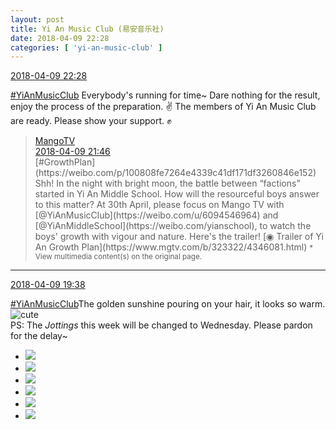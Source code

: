 ```yaml
---
layout: post
title: Yi An Music Club (易安音乐社)
date: 2018-04-09 22:28
categories: [ 'yi-an-music-club' ]
---
```


<div class="weibo-info">
  <a href="https://weibo.com/6094546964/GbkYl4omK">2018-04-09 22:28</a>
</div>

[#YiAnMusicClub](https://weibo.com/p/100808beae2e3e05b17b64f63ebedca39f19b2/super_index) Everybody's running for time~ Dare nothing for the result, enjoy the process of the preparation. :v: The members of Yi An Music Club are ready. Please show your support. :fist:

<!-- more -->

> <div class="weibo-post-name">
>   <a href="https://weibo.com/hunantv">MangoTV</a>
> </div>
> <div class="weibo-info">
>   <a href="https://weibo.com/1663088660/GbkHbAVOT">2018-04-09 21:46</a>
> </div>
> [#GrowthPlan](https://weibo.com/p/100808fe7264e4339c41df171df3260846e152) Shh! In the night with bright moon, the battle between “factions” started in Yi An Middle School. How will the resourceful boys answer to this matter? At 30th April, please focus on Mango TV with [@YiAnMusicClub](https://weibo.com/u/6094546964) and [@YiAnMiddleSchool](https://weibo.com/yianschool), to watch the boys' growth with vigour and nature. Here's the trailer! [◉ Trailer of Yi An Growth Plan](https://www.mgtv.com/b/323322/4346081.html)  
> <small>* View multimedia content(s) on the original page.</small>

---

<div class="weibo-info">
  <a href="https://weibo.com/6094546964/GbjRqe36v">2018-04-09 19:38</a>
</div>

[#YiAnMusicClub](https://weibo.com/p/100808beae2e3e05b17b64f63ebedca39f19b2/super_index)The golden sunshine pouring on your hair, it looks so warm. ![cute](https://img.t.sinajs.cn/t4/appstyle/expression/ext/normal/14/tza_org.gif)  
PS: The *Jottings* this week will be changed to Wednesday. Please pardon for the delay~

<ul class="weibo-pic-list-2">
  <li class="weibo-pic">
    <a href="https://wx2.sinaimg.cn/mw690/006Es64Aly1fq6n01o9r8j32bc1jknpe.jpg"><img src="https://wx2.sinaimg.cn/thumb150/006Es64Aly1fq6n01o9r8j32bc1jknpe.jpg"/></a>
  </li>
  <li class="weibo-pic">
    <a href="https://wx3.sinaimg.cn/mw690/006Es64Aly1fq6n03ql3nj32bc1jkkjn.jpg"><img src="https://wx3.sinaimg.cn/thumb150/006Es64Aly1fq6n03ql3nj32bc1jkkjn.jpg"/></a>
  </li>
  <li class="weibo-pic">
    <a href="https://wx4.sinaimg.cn/mw690/006Es64Aly1fq6n065d0vj31jk2bcb2b.jpg"><img src="https://wx4.sinaimg.cn/thumb150/006Es64Aly1fq6n065d0vj31jk2bcb2b.jpg"/></a>
  </li>
  <li class="weibo-pic">
    <a href="https://wx1.sinaimg.cn/mw690/006Es64Aly1fq6n075eldj32bc1jkb2a.jpg"><img src="https://wx1.sinaimg.cn/thumb150/006Es64Aly1fq6n075eldj32bc1jkb2a.jpg"/></a>
  </li>
  <li class="weibo-pic">
    <a href="https://wx3.sinaimg.cn/mw690/006Es64Aly1fq6n08w4s5j32bc1jk7wj.jpg"><img src="https://wx3.sinaimg.cn/thumb150/006Es64Aly1fq6n08w4s5j32bc1jk7wj.jpg"/></a>
  </li>
  <li class="weibo-pic">
    <a href="https://wx1.sinaimg.cn/mw690/006Es64Aly1fq6n0afumej31jk2bc4qr.jpg"><img src="https://wx1.sinaimg.cn/thumb150/006Es64Aly1fq6n0afumej31jk2bc4qr.jpg"/></a>
  </li>
</ul>
